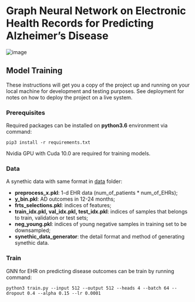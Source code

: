 # Graph Neural Network on Electronic Health Records for Predicting Alzheimer’s Disease

![image](https://github.com/anonymousforpaper/GNN_AD/master/plots/model.png)

## Model Training

These instructions will get you a copy of the project up and running on your local machine for development and testing purposes. See deployment for notes on how to deploy the project on a live system.

### Prerequisites

Required packages can be installed on **python3.6** environment via command:

```
pip3 install -r requirements.txt
```

Nvidia GPU with Cuda 10.0 are required for training models.

### Data

A synethic data with same format in [data](https://github.com/anonymousforpaper/GNN_AD/tree/master/data) folder:
  - **preprocess_x.pkl**: 1-d EHR data (num_of_patients * num_of_EHRs);
  - **y_bin.pkl**: AD outcomes in 12-24 months;
  - **frts_selections.pkl**: indices of features;
  - **train_idx.pkl, val_idx.pkl, test_idx.pkl**: indices of samples that belongs to train, validation or test sets;
  - **neg_young.pkl**: indices of young negative samples in training set to be downsampled;
  - **synethic_data_generator**: the detail format and method of generating synethic data.


### Train

GNN for EHR on predicting disease outcomes can be train by running command:

```
python3 train.py --input 512 --output 512 --heads 4 --batch 64 --dropout 0.4 --alpha 0.15 --lr 0.0001
```
